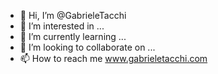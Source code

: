 - 👋 Hi, I’m @GabrieleTacchi
- 👀 I’m interested in ...
- 🌱 I’m currently learning ...
- 💞️ I’m looking to collaborate on ...
- 📫 How to reach me www.gabrieletacchi.com

<!---
GabrieleTacchi/GabrieleTacchi is a ✨ special ✨ repository because its `README.md` (this file) appears on your GitHub profile.
You can click the Preview link to take a look at your changes.
--->
